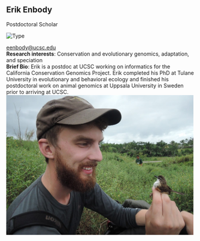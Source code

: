 ## Erik Enbody  
Postdoctoral Scholar  

![Type](https://img.shields.io/badge/FileType-.fastq-orange)

eenbody@ucsc.edu   
**Research interests**: Conservation and evolutionary genomics, adaptation, and speciation    
**Brief Bio**: Erik is a postdoc at UCSC working on informatics for the California Conservation Genomics Project. Erik completed his PhD at Tulane University in evolutionary and behavioral ecology and finished his postdoctoral work on animal genomics at Uppsala University in Sweden prior to arriving at UCSC.  
<img src='erik.png' alt='erik' width='500'/>
